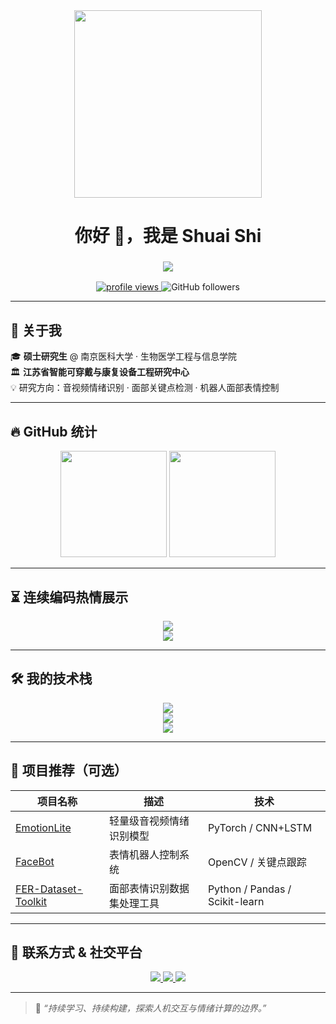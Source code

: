 <div align="center">
  <img src="https://media.giphy.com/media/v1.Y2lkZmVlZWRlM2Y0MDQ4NzM0OWE4ZWE5NWIxYzU4Y2QxMjFlZDgwMmUxOGZjZGI2MzE0YmUyZGE5NzljMjM5YzYxNmQw/giphy.gif" width="300" />
</div>

<h1 align="center">你好 👋，我是 Shuai Shi</h1>

<h3 align="center">
  <img src="https://readme-typing-svg.herokuapp.com/?lines=🎯+音视频情绪识别研究者;🧠+关键点检测爱好者;🤖+人机交互&机器人控制探索者;&center=true&size=22">
</h3>

<p align="center">
  <a href="https://github.com/your-username">
    <img src="https://komarev.com/ghpvc/?username=your-username&label=Profile%20views&color=0e75b6&style=flat" alt="profile views" />
  </a>
  <img src="https://img.shields.io/github/followers/your-username?label=Followers&style=social" alt="GitHub followers" />
</p>

---

## 🚀 关于我

🎓 **硕士研究生** @ 南京医科大学 · 生物医学工程与信息学院  
🏛️ **江苏省智能可穿戴与康复设备工程研究中心**  
💡 研究方向：音视频情绪识别 · 面部关键点检测 · 机器人面部表情控制  

---

## 🔥 GitHub 统计

<div align="center">
  <img height="170px" src="https://github-readme-stats.vercel.app/api?username=your-username&show_icons=true&theme=onedark" />
  <img height="170px" src="https://github-readme-stats.vercel.app/api/top-langs/?username=your-username&layout=compact&theme=onedark" />
</div>

---

## ⏳ 连续编码热情展示

<div align="center">
  <img src="https://github-readme-streak-stats.herokuapp.com/?user=your-username&theme=onedark" />
  <br />
  <img src="https://github-readme-activity-graph.vercel.app/graph?username=your-username&theme=react-dark" />
</div>

---

## 🛠 我的技术栈

<div align="center">
  <img src="https://skillicons.dev/icons?i=python,cpp,opencv,pytorch,tensorflow" />
  <br/>
  <img src="https://skillicons.dev/icons?i=js,html,css,react,vue,nodejs" />
  <br/>
  <img src="https://skillicons.dev/icons?i=linux,git,github,latex,matlab" />
</div>

---

## 📌 项目推荐（可选）

| 项目名称 | 描述 | 技术 |
|----------|------|------|
| [EmotionLite](https://github.com/your-username/EmotionLite) | 轻量级音视频情绪识别模型 | PyTorch / CNN+LSTM |
| [FaceBot](https://github.com/your-username/FaceBot) | 表情机器人控制系统 | OpenCV / 关键点跟踪 |
| [FER-Dataset-Toolkit](https://github.com/your-username/FER-Dataset-Toolkit) | 面部表情识别数据集处理工具 | Python / Pandas / Scikit-learn |

---

## 🔗 联系方式 & 社交平台

<div align="center">
  <a href="https://www.linkedin.com/in/your-linkedin/">
    <img src="https://img.shields.io/badge/LinkedIn-%230077B5.svg?&style=for-the-badge&logo=linkedin&logoColor=white" />
  </a>
  <a href="https://your-blog.com">
    <img src="https://img.shields.io/badge/Blog-gray?style=for-the-badge&logo=ghost&logoColor=white" />
  </a>
  <a href="mailto:your-email@example.com">
    <img src="https://img.shields.io/badge/Email-D14836?style=for-the-badge&logo=gmail&logoColor=white" />
  </a>
</div>

---

> 📌 _“持续学习、持续构建，探索人机交互与情绪计算的边界。”_

